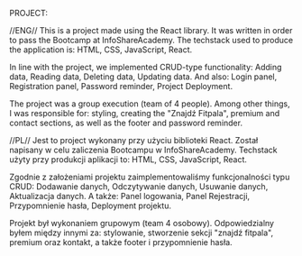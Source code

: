 PROJECT:

//ENG//
This is a project made using the React library. It was written in order to pass the Bootcamp at InfoShareAcademy.
The techstack used to produce the application is: HTML, CSS, JavaScript, React.

In line with the project, we implemented CRUD-type functionality:
Adding data,
Reading data,
Deleting data,
Updating data.
And also:
Login panel,
Registration panel,
Password reminder,
Project Deployment.

The project was a group execution (team of 4 people).
Among other things, I was responsible for:
styling, creating the "Znajdź Fitpala", premium and contact sections, as well as the footer and password reminder.

//PL//
Jest to project wykonany przy użyciu biblioteki React. Został napisany w celu zaliczenia Bootcampu w InfoShareAcademy.
Techstack użyty przy produkcji aplikacji to: HTML, CSS, JavaScript, React.

Zgodnie z założeniami projektu zaimplementowaliśmy funkcjonalności typu CRUD:
Dodawanie danych,
Odczytywanie danych,
Usuwanie danych,
Aktualizacja danych.
A także:
Panel logowania,
Panel Rejestracji,
Przypomnienie hasła,
Deployment projektu.

Projekt był wykonaniem grupowym (team 4 osobowy).
Odpowiedzialny byłem między innymi za:
stylowanie, stworzenie sekcji "znajdź fitpala", premium oraz kontakt, a także footer i przypomnienie hasła.
